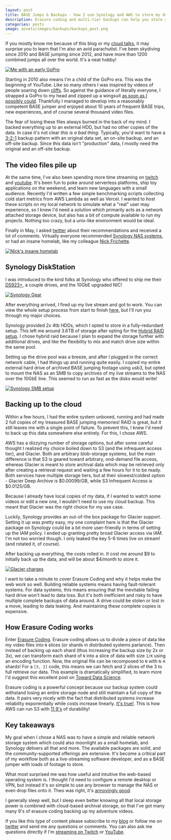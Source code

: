 ```yaml
---
layout: post
title: BASE Jumps & Backups - how I use Synology and AWS to store my data 
description: Erasure coding and multi-tier backups can help you store your data safely and cheaply. Here's how I use a Synology DiskStation and AWS Glacier to store my BASE jumping videos, and my opinions on both after a bit of use.
categories: posts
image: assets/images/backups/backups_post.png
---
```


If you mostly know me because of this blog or my [cloud talks](https://www.youtube.com/watch?v=2EDNcPvR45w), it may surprise you to learn that I'm also an avid parachutist. I've been skydiving since 2010 and BASE jumping since 2012, and have more than 1200 combined jumps all over the world. It's a neat hobby!

<span class="image half"><a href="/assets/images/backups/gopro_1.jpg" target="_blank"><img src="/assets/images/backups/gopro_1.jpg" alt="Me with an early GoPro"></a></span>

Starting in 2010 also means I'm a child of the GoPro era. This was the beginning of YouTube. Like so many others I was inspired by videos of people soaring down [cliffs](https://www.youtube.com/watch?v=GASFa7rkLtM). So against the guidance of literally everyone, I strapped a GoPro to my head and zipped up a wingsuit [as soon as I possibly could](https://www.youtube.com/watch?v=2MMXDcrpxQE). Thankfully I managed to develop into a reasonably competent BASE jumper and enjoyed about 10 years of frequent BASE trips, new experiences, and of course several thousand video files.

The fear of losing these files always burned in the back of my mind. I backed everything up to an external HDD, but had no other copies of the data. In case it's not clear *this is a bad thing*. Typically, you'd want to have a [3-2-1](https://www.backblaze.com/blog/the-3-2-1-backup-strategy/) backup pattern with an original data set, an on-site backup, and an off-site backup. Since this data isn't "production" data, I mostly need the original and an off-site backup.

## The video files pile up
At the same time, I've also been spending more time streaming on [twitch](https://www.twitch.tv/aj_stuyvenberg) and [youtube](https://www.youtube.com/channel/UCsWwWCit5Y_dqRxEFizYulw). It's been fun to poke around serverless platforms, ship toy applications on the weekend, and learn new languages with a small audience. Recently I'd written a few simple benchmarking scripts collecting cold start metrics from AWS Lambda as well as Vercel. I wanted to host these scripts on my local network to simulate what a "real" user may experience, so I knew I'd need a solution which primarily acts as a network attached storage device, but also has a bit of compute available to run my projects. Nothing too crazy, but a unix-like environment would be ideal.

Finally in May, I asked [twitter](https://x.com/astuyve/status/1788591437421892010) about their recommendations and received a lot of comments. Virtually everyone recommended [Synology NAS systems](https://x.com/raesene/status/1788617687922356479), or had an insane homelab, like my colleague [Nick Frichette](https://x.com/Frichette_n/status/1788618306049483149). 

<span class="image half"><a href="/assets/images/backups/nick_homelab.png" target="_blank"><img src="/assets/images/backups/nick_homelab.png" alt="Nick's insane homelab"></a></span>

## Synology DiskStation
I was introduced to the kind folks at Synology who offered to ship me their [DS923+](https://www.synology.com/en-us/products/DS923+), a couple drives, and the 10GbE upgraded NIC!  

<span class="image half"><a href="https://x.com/astuyve/status/1799456793791468011" target="_blank"><img src="/assets/images/backups/synology_1.jpg" alt="Synology Gear"></a></span>

After everything arrived, I fired up my live stream and got to work. You can view the whole setup process from start to finish [here](https://www.youtube.com/watch?v=uFwxZYyLT7g), but I'll run you through my major choices.

Synology provided 2x 4tb HDDs, which I opted to store in a fully-redundant setup. This left me around 3.6TB of storage after opting for the [Hybrid RAID setup](https://kb.synology.com/en-br/DSM/tutorial/What_is_Synology_Hybrid_RAID_SHR). I chose hybrid raid because I plan to expand the storage further with additional drives, and like the flexibility to mix and match drive size within the same pool.

Setting up the drive pool was a breeze, and after I plugged in the correct network cable, I had things up and running quite easily. I copied my entire external hard drive of archived BASE jumping footage using usb3, but opted to mount the NAS as an SMB to copy archives of my live streams to the NAS over the 10GbE line. This seemed to run as fast as the disks would write!

<span class="image fit"><a href="/assets/images/backups/synology_smb.png" target="_blank"><img src="/assets/images/backups/synology_smb.png" alt="Synology SMB setup"></a></span>

## Backing up to the cloud
Within a few hours, I had the entire system unboxed, running and had made 2 full copies of my treasured BASE jumping memories! RAID is great, but it still leaves me with a single point of failure. To prevent this, I knew I'd need to back up this data somewhere else entirely. For this, I chose AWS.

AWS has a dizzying number of storage options, but after some careful thought I realized my choice boiled down to S3 (and the infrequent access tier), and Glacier. Both are arbitrary blob-storage systems, but the main difference is that S3 is geared toward arbitrary, ond-demand file access, whereas Glacier is meant to store archival data which may be retrieved only after creating a retrieval request and waiting a few hours for it to be ready. Both services have multiple storage tiers, but at their slowest/coldest option - Glacier Deep Archive is $0.00099/GB, while S3 Infrequent Access is $0.0125/GB.

Because I already have local copies of my data, if I wanted to watch some videos or edit a new one, I wouldn't need to use my cloud backup. This meant that Glacier was the right choice for my use case.

Luckily, Synology provides an out-of-the box package for Glacier support. Setting it up was pretty easy, my one complaint here is that the Glacier package on Synology could be a bit more user-friendly in terms of setting up the IAM policy. I ended up granting pretty broad Glacier access via IAM. I'm not too worried though. I only leaked the key 5-6 times live on stream! (and rotated it, of course).

After backing up everything, the costs rolled in. It cost me around $9 to initially back up the data, and will be about $4/month to store it.

<span class="image fit"><a href="/assets/images/backups/glacier_storage.png" target="_blank"><img src="/assets/images/backups/glacier_storage.png" alt="Glacier charges"></a></span>

I want to take a minute to cover Erasure Coding and why it helps make the web work so well. Building reliable systems means having fault-tolerant systems. For data systems, this means ensuring that the inevitable failing hard drive won't lead to data loss. But it's both inefficient and risky to have multiple complete backups of data around. A drive could be stolen or lost in a move, leading to data leaking. And maintaining these complete copies is expensive.

## How Erasure Coding works
Enter [Erasure Coding](https://en.wikipedia.org/wiki/Erasure_code). Erasure coding allows us to divide a piece of data like my video files into `N` slices (or shards in distributed systems parlance). Then instead of backing up each shard (thus increasing the backup size by 2x or 3x), we can transform each shard of `N` into a slice of data with size `1/K` using an encoding function. Now, the original file can be recomposed to `N` with `N-K` shards! For a `[3, 2]` code, this means we can fetch and 2 slices of the 3 to full retrieve our data. This example is dramatically simplified, to learn more I'd suggest this excellent post on [Toward Data Science](https://towardsdatascience.com/erasure-coding-for-the-masses-2c23c74bf87e).

Erasure coding is a powerful concept because our backup system could withstand losing an entire storage node and still maintain a full copy of the data. It pairs very nicely with the fact that distributed systems increase reliability exponentially while costs increase linearly. [It's true!](https://brooker.co.za/blog/2023/09/08/exponential.html). This is how AWS can run S3 with [11 9's](https://docs.aws.amazon.com/AmazonS3/latest/userguide/DataDurability.html) of durability!


## Key takeaways
My goal when I chose a NAS was to have a simple and reliable network storage system which could also moonlight as a small homelab, and Synology delivers all that and more. The available packages are solid, and the community-supported offerings are extensive. It's become a critical part of my workflow both as a live-streaming software developer, and as a BASE jumper with loads of footage to store.

What most surprised me was how useful and intuitive the web-based operating system is. I thought I'd need to configure a remote desktop or VPN, but instead it's so simple to use any browser to manage the NAS or even drop files onto it. Theo was right, it's [annoyingly good](https://x.com/Synology/status/1806811442454389244).

I generally sleep well, but I sleep even better knowing all that local storage power is combined with cloud-based archival storage, so that I've got many many 9's of erasure coding backing up my adventure videos.

If you like this type of content please subscribe to my [blog](https://aaronstuyvenberg.com) or follow me on [twitter](https://twitter.com/astuyve) and send me any questions or comments. You can also ask me questions directly if I'm [streaming on Twitch](twitch.tv/aj_stuyvenberg) or [YouTube](https://www.youtube.com/channel/UCsWwWCit5Y_dqRxEFizYulw).

